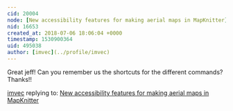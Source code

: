 ```yaml
---
cid: 20004
node: [New accessibility features for making aerial maps in MapKnitter](../notes/warren/07-06-2018/new-accessibility-features-for-making-aerial-maps-in-mapknitter)
nid: 16653
created_at: 2018-07-06 18:06:04 +0000
timestamp: 1530900364
uid: 495038
author: [imvec](../profile/imvec)
---
```


Great jeff! Can you remember us the shortcuts for the different commands? Thanks!!

[imvec](../profile/imvec) replying to: [New accessibility features for making aerial maps in MapKnitter](../notes/warren/07-06-2018/new-accessibility-features-for-making-aerial-maps-in-mapknitter)

